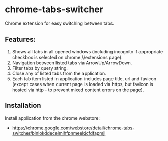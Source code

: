 # chrome-tabs-switcher

Chrome extension for easy switching between tabs. 

## Features:

1. Shows all tabs in all opened windows (including incognito if appropriate checkbox is selected on chrome://extensions page).
2. Navigation between listed tabs via ArrowUp/ArrowDown.
3. Filter tabs by query string.
4. Close any of listed tabs from the application.
5. Each tab item listed in application includes page title, url and favicon (except cases when current page is loaded via https, but favicon is hosted via http - to prevent mixed content errors on the page). 

## Installation

Install application from the chrome webstore:
- https://chrome.google.com/webstore/detail/chrome-tabs-switcher/blnlokddecelmlhfpnmeekjcfdfapmjl
